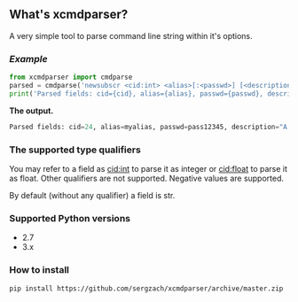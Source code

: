 ## What's xcmdparser?
A very simple tool to parse command line string within it's options.

### *Example*
```python
from xcmdparser import cmdparse
parsed = cmdparse('newsubscr <cid:int> <alias>[:<passwd>] [<description>]', 'newsubscr 24 myalias:pass12345 A description of a new subscription item.')
print('Parsed fields: cid={cid}, alias={alias}, passwd={passwd}, description="{description}"'.format(**parsed))
```
<b>The output.</b>
```python
Parsed fields: cid=24, alias=myalias, passwd=pass12345, description="A description of a new subscription item."
```

### The supported type qualifiers
You may refer to a field as <cid:int> to parse it as integer or <cid:float> to parse it as float. Other qualifiers are not supported. Negative values are supported.

By default (without any qualifier) a field is str.

### Supported Python versions
* 2.7
* 3.x

### How to install
`pip install https://github.com/sergzach/xcmdparser/archive/master.zip`

